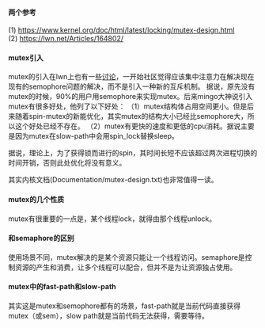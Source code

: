 #### 两个参考
(1) https://www.kernel.org/doc/html/latest/locking/mutex-design.html  
(2) https://lwn.net/Articles/164802/  

#### mutex引入
mutex的引入在lwn上也有一些[讨论](https://lwn.net/Articles/166195/)，一开始社区觉得应该集中注意力在解决现在现有的semophore问题的解决，而不是引入一种新的互斥机制。
据说，原先没有mutex的时候，90%的用户用semophore来实现mutex。后来mingo大神说引入mutex有很多好处，他列了以下好处：
（1）mutex结构体占用空间更小。但是后来随着spin-mutex的新能优化，其实mutex的结构大小已经比semophore大，所以这个好处已经不存在。
（2）mutex有更快的速度和更低的cpu消耗。据说主要是因为mutex在slow-path中会用spin_lock替换sleep。

据说，理论上，为了获得锁而进行的spin，其时间长短不应该超过两次进程切换的时间开销，否则此处优化将没有意义。

其实内核文档(Documentation/mutex-design.txt)也非常值得一读。

#### mutex的几个性质
mutex有很重要的一点是，某个线程lock，就得由那个线程unlock。

#### 和semaphore的区别
使用场景不同，mutex解决的是某个资源只能让一个线程访问。semaphore是控制资源的产生和消费，让多个线程可以配合，但并不是为让资源独占使用。

#### mutex中的fast-path和slow-path
其实这是mutex和semophore都有的场景，fast-path就是当前代码直接获得mutex（或sem），slow path就是当前代码无法获得，需要等待。
